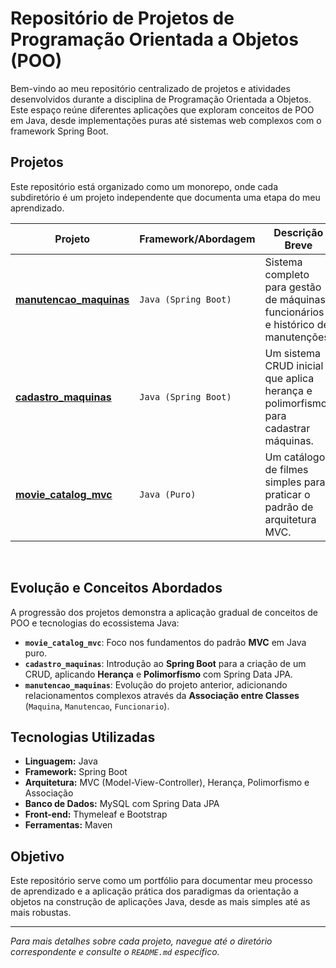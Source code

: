 # Repositório de Projetos de Programação Orientada a Objetos (POO)

Bem-vindo ao meu repositório centralizado de projetos e atividades desenvolvidos durante a disciplina de Programação Orientada a Objetos. Este espaço reúne diferentes aplicações que exploram conceitos de POO em Java, desde implementações puras até sistemas web complexos com o framework Spring Boot.

## Projetos

Este repositório está organizado como um monorepo, onde cada subdiretório é um projeto independente que documenta uma etapa do meu aprendizado.

| Projeto                                           | Framework/Abordagem  | Descrição Breve                                                                    |
| ------------------------------------------------- | -------------------- | ---------------------------------------------------------------------------------- |
| [**manutencao_maquinas**](./manutencao_maquinas/) | `Java (Spring Boot)` | Sistema completo para gestão de máquinas, funcionários e histórico de manutenções. |
| [**cadastro_maquinas**](./demospring/)            | `Java (Spring Boot)` | Um sistema CRUD inicial que aplica herança e polimorfismo para cadastrar máquinas. |
| [**movie_catalog_mvc**](./movie_catalog_mvc/)     | `Java (Puro)`        | Um catálogo de filmes simples para praticar o padrão de arquitetura MVC.           |

<br>

## Evolução e Conceitos Abordados

A progressão dos projetos demonstra a aplicação gradual de conceitos de POO e tecnologias do ecossistema Java:

- **`movie_catalog_mvc`**: Foco nos fundamentos do padrão **MVC** em Java puro.
- **`cadastro_maquinas`**: Introdução ao **Spring Boot** para a criação de um CRUD, aplicando **Herança** e **Polimorfismo** com Spring Data JPA.
- **`manutencao_maquinas`**: Evolução do projeto anterior, adicionando relacionamentos complexos através da **Associação entre Classes** (`Maquina`, `Manutencao`, `Funcionario`).

## Tecnologias Utilizadas

- **Linguagem:** Java
- **Framework:** Spring Boot
- **Arquitetura:** MVC (Model-View-Controller), Herança, Polimorfismo e Associação
- **Banco de Dados:** MySQL com Spring Data JPA
- **Front-end:** Thymeleaf e Bootstrap
- **Ferramentas:** Maven

## Objetivo

Este repositório serve como um portfólio para documentar meu processo de aprendizado e a aplicação prática dos paradigmas da orientação a objetos na construção de aplicações Java, desde as mais simples até as mais robustas.

---

_Para mais detalhes sobre cada projeto, navegue até o diretório correspondente e consulte o `README.md` específico._
